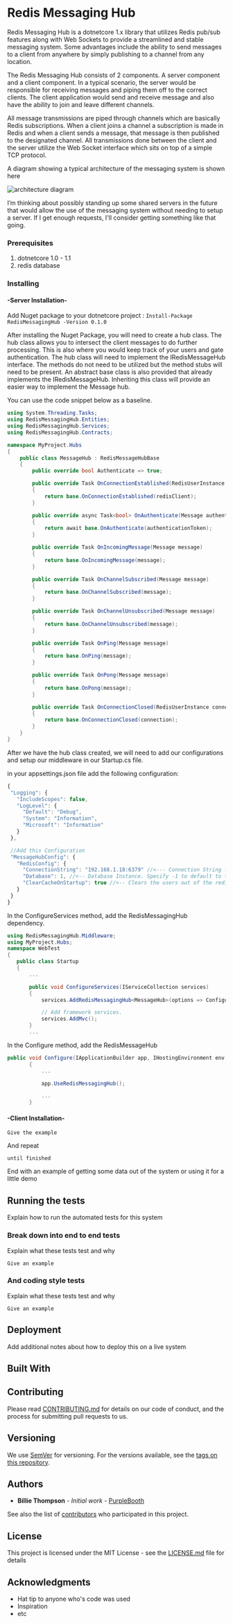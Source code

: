 # Redis Messaging Hub

Redis Messaging Hub is a dotnetcore 1.x library that utilizes Redis pub/sub features along with Web Sockets to provide a streamlined and stable messaging system.
Some advantages include the ability to send messages to a client from anywhere by simply publishing to a channel from any location.

The Redis Messaging Hub consists of 2 components. A server component and a client component.
In a typical scenario, the server would be responsible for receiving messages and piping them off to the correct clients.
The client application would send and receive message and also have the ability to join and leave different channels.

All message transmissions are piped through channels which are basically Redis subscriptions. When a client joins a channel a subscription is made in Redis and when a client sends
a message, that message is then published to the designated channel. All transmissions done between the client and the server utilize the Web Socket interface which sits on top
of a simple TCP protocol.

A diagram showing a typical architecture of the messaging system is shown here


![architecture diagram](https://github.com/writelinez/redis-messaging-hub/raw/master/Documentation/howitworks.png "Architecture Diagram")


I’m thinking about possibly standing up some shared servers in the future that would allow the use of the messaging system without needing to setup a server. If I get enough requests, I'll consider
getting something like that going.

### Prerequisites

1. dotnetcore 1.0 - 1.1
2. redis database

### Installing

#### -Server Installation-
Add Nuget package to your dotnetcore project : `Install-Package RedisMessagingHub -Version 0.1.0`

After installing the Nuget Package, you will need to create a hub class. The hub class allows you to intersect the client messages to do further processing. This is also where you would keep track of your users and gate authentication.
The hub class will need to implement the IRedisMessageHub interface. The methods do not need to be utilized but the method stubs will need to be present. An abstract base class is also provided that already implements the IRedisMessageHub. Inheriting this class will provide an easier way to implement the Message hub.

You can use the code snippet below as a baseline.

```C#
using System.Threading.Tasks;
using RedisMessagingHub.Entities;
using RedisMessagingHub.Services;
using RedisMessagingHub.Contracts;

namespace MyProject.Hubs
{
    public class MessageHub : RedisMessageHubBase
    {
        public override bool Authenticate => true;

        public override Task OnConnectionEstablished(RedisUserInstance redisClient)
        {
            return base.OnConnectionEstablished(redisClient);
        }

        public override async Task<bool> OnAuthenticate(Message authenticationToken)
        {
            return await base.OnAuthenticate(authenticationToken);
        }

        public override Task OnIncomingMessage(Message message)
        {
            return base.OnIncomingMessage(message);
        }

        public override Task OnChannelSubscribed(Message message)
        {
            return base.OnChannelSubscribed(message);
        }

        public override Task OnChannelUnsubscribed(Message message)
        {
            return base.OnChannelUnsubscribed(message);
        }

        public override Task OnPing(Message message)
        {
            return base.OnPing(message);
        }

        public override Task OnPong(Message message)
        {
            return base.OnPong(message);
        }

        public override Task OnConnectionClosed(RedisUserInstance connection)
        {
            return base.OnConnectionClosed(connection);
        }
    }
}
```
 
 After we have the hub class created, we will need to add our configurations and setup our middleware in our Startup.cs file.

 in your appsettings.json file add the following configuration:

 ```Javascript
 {
  "Logging": {
    "IncludeScopes": false,
    "LogLevel": {
      "Default": "Debug",
      "System": "Information",
      "Microsoft": "Information"
    }
  },

  //Add this Configuration
  "MessageHubConfig": {
    "RedisConfig": {
      "ConnectionString": "192.168.1.18:6379" //<--- Connection String for your redis database,
      "Database": 1, //<-- Database Instance. Specify -1 to default to the main instance
      "ClearCacheOnStartup": true //<-- Clears the users out of the redis database when the application starts.
    }
  }
}

 ```

 In the ConfigureServices method, add the RedisMessagingHub dependency.
 ```C#
 using RedisMessagingHub.Middleware;
 using MyProject.Hubs;
 namespace WebTest
{
    public class Startup
    {
        ...

        public void ConfigureServices(IServiceCollection services)
        {
            services.AddRedisMessagingHub<MessageHub>(options => Configuration.GetSection("MessageHubConfig").Bind(options));

            // Add framework services.
            services.AddMvc();
        }
        ...
 ```

 In the Configure method, add the RedisMessageHub
 ```C#
 public void Configure(IApplicationBuilder app, IHostingEnvironment env, ILoggerFactory loggerFactory)
        {
            ...

            app.UseRedisMessagingHub();

            ...
        }
 ```

#### -Client Installation-

```
Give the example
```

And repeat

```
until finished
```

End with an example of getting some data out of the system or using it for a little demo

## Running the tests

Explain how to run the automated tests for this system

### Break down into end to end tests

Explain what these tests test and why

```
Give an example
```

### And coding style tests

Explain what these tests test and why

```
Give an example
```

## Deployment

Add additional notes about how to deploy this on a live system

## Built With



## Contributing

Please read [CONTRIBUTING.md](https://gist.github.com/PurpleBooth/b24679402957c63ec426) for details on our code of conduct, and the process for submitting pull requests to us.

## Versioning

We use [SemVer](http://semver.org/) for versioning. For the versions available, see the [tags on this repository](https://github.com/your/project/tags). 

## Authors

* **Billie Thompson** - *Initial work* - [PurpleBooth](https://github.com/PurpleBooth)

See also the list of [contributors](https://github.com/your/project/contributors) who participated in this project.

## License

This project is licensed under the MIT License - see the [LICENSE.md](LICENSE.md) file for details

## Acknowledgments

* Hat tip to anyone who's code was used
* Inspiration
* etc

